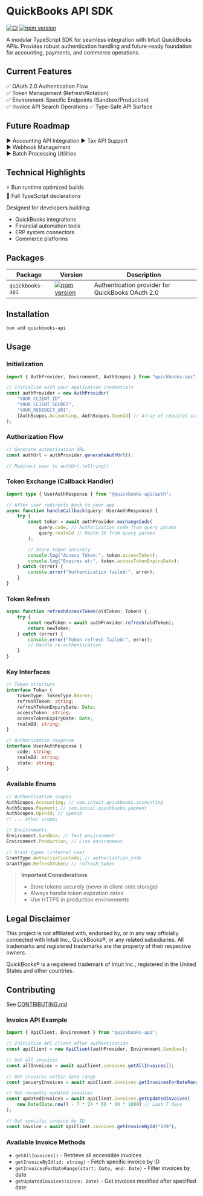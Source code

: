 # QuickBooks API SDK

[![CI](https://github.com/Nytely-Official/quickbooks-api/actions/workflows/ci.yml/badge.svg)](https://github.com/Nytely-Official/quickbooks-api/actions/workflows/ci.yml)
[![npm version](https://badge.fury.io/js/quickbooks-api.svg)](https://www.npmjs.com/package/quickbooks-api)

A modular TypeScript SDK for seamless integration with Intuit QuickBooks APIs. Provides robust authentication handling and future-ready foundation for accounting, payments, and commerce operations.

## Current Features

✅ OAuth 2.0 Authentication Flow  
✅ Token Management (Refresh/Rotation)  
✅ Environment-Specific Endpoints (Sandbox/Production)  
✅ Invoice API Search Operations
✅ Type-Safe API Surface

## Future Roadmap

▶️ Accounting API Integration
▶️ Tax API Support  
▶️ Webhook Management  
▶️ Batch Processing Utilities

## Technical Highlights

⚡ Bun runtime optimized builds  
📜 Full TypeScript declarations

Designed for developers building:

- QuickBooks integrations
- Financial automation tools
- ERP system connectors
- Commerce platforms

## Packages

| Package          | Version                                                                                                                     | Description                                      |
| ---------------- | --------------------------------------------------------------------------------------------------------------------------- | ------------------------------------------------ |
| `quickbooks-api` | [![npm version](https://badge.fury.io/js/%40quickbooks-api%2Fauth.svg)](https://www.npmjs.com/package/@quickbooks-api/auth) | Authentication provider for QuickBooks OAuth 2.0 |

## Installation

```bash
bun add quickbooks-api
```

## Usage

### Initialization

```typescript
import { AuthProvider, Environment, AuthScopes } from "quickbooks-api";

// Initialize with your application credentials
const authProvider = new AuthProvider(
	"YOUR_CLIENT_ID",
	"YOUR_CLIENT_SECRET",
	"YOUR_REDIRECT_URI",
	[AuthScopes.Accounting, AuthScopes.OpenId] // Array of required scopes
);
```

### Authorization Flow

```typescript
// Generate authorization URL
const authUrl = authProvider.generateAuthUrl();

// Redirect user to authUrl.toString()
```

### Token Exchange (Callback Handler)

```typescript
import type { UserAuthResponse } from "@quickbooks-api/auth";

// After user redirects back to your app
async function handleCallback(query: UserAuthResponse) {
	try {
		const token = await authProvider.exchangeCode(
			query.code, // Authorization code from query params
			query.realmId // Realm ID from query params
		);

		// Store token securely
		console.log("Access Token:", token.accessToken);
		console.log("Expires at:", token.accessTokenExpiryDate);
	} catch (error) {
		console.error("Authentication failed:", error);
	}
}
```

### Token Refresh

```typescript
async function refreshAccessToken(oldToken: Token) {
	try {
		const newToken = await authProvider.refresh(oldToken);
		return newToken;
	} catch (error) {
		console.error("Token refresh failed:", error);
		// Handle re-authentication
	}
}
```

### Key Interfaces

```typescript
// Token structure
interface Token {
	tokenType: TokenType.Bearer;
	refreshToken: string;
	refreshTokenExpiryDate: Date;
	accessToken: string;
	accessTokenExpiryDate: Date;
	realmId: string;
}

// Authorization response
interface UserAuthResponse {
	code: string;
	realmId: string;
	state: string;
}
```

### Available Enums

```typescript
// Authentication scopes
AuthScopes.Accounting; // com.intuit.quickbooks.accounting
AuthScopes.Payment; // com.intuit.quickbooks.payment
AuthScopes.OpenId; // openid
// ... other scopes

// Environments
Environment.Sandbox; // Test environment
Environment.Production; // Live environment

// Grant types (internal use)
GrantType.AuthorizationCode; // authorization_code
GrantType.RefreshToken; // refresh_token
```

> **Important Considerations**
>
> - Store tokens securely (never in client-side storage)
> - Always handle token expiration dates
> - Use HTTPS in production environments

## Legal Disclaimer

This project is not affiliated with, endorsed by, or in any way officially connected with Intuit Inc., QuickBooks®, or any related subsidiaries. All trademarks and registered trademarks are the property of their respective owners.

QuickBooks® is a registered trademark of Intuit Inc., registered in the United States and other countries.

## Contributing

See [CONTRIBUTING.md](./CONTRIBUTING.md)

### Invoice API Example

```typescript
import { ApiClient, Environment } from "quickbooks-api";

// Initialize API client after authentication
const apiClient = new ApiClient(authProvider, Environment.Sandbox);

// Get all invoices
const allInvoices = await apiClient.invoices.getAllInvoices();

// Get invoices within date range
const januaryInvoices = await apiClient.invoices.getInvoicesForDateRange(new Date("2024-01-01"), new Date("2024-01-31"));

// Get recently updated invoices
const updatedInvoices = await apiClient.invoices.getUpdatedInvoices(
	new Date(Date.now() - 7 * 24 * 60 * 60 * 1000) // Last 7 days
);

// Get specific invoice by ID
const invoice = await apiClient.invoices.getInvoiceById("129");
```

### Available Invoice Methods

- `getAllInvoices()` - Retrieve all accessible invoices
- `getInvoiceById(id: string)` - Fetch specific invoice by ID
- `getInvoicesForDateRange(start: Date, end: Date)` - Filter invoices by date
- `getUpdatedInvoices(since: Date)` - Get invoices modified after specified date
